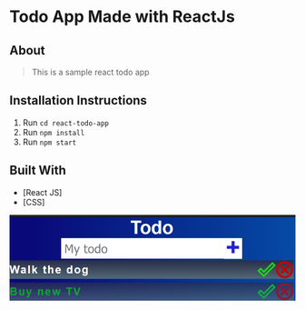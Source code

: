 # Todo App Made with ReactJs

## About

> This is a sample react todo app

## Installation Instructions

1. Run `cd react-todo-app`
2. Run `npm install`
3. Run `npm start`

## Built With

- [React JS]
- [CSS]

<img src='public/todo.png'><br>
